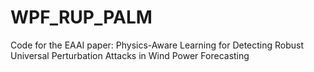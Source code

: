 # WPF_RUP_PALM
Code for the EAAI paper: Physics-Aware Learning for Detecting Robust Universal Perturbation Attacks in Wind Power Forecasting
